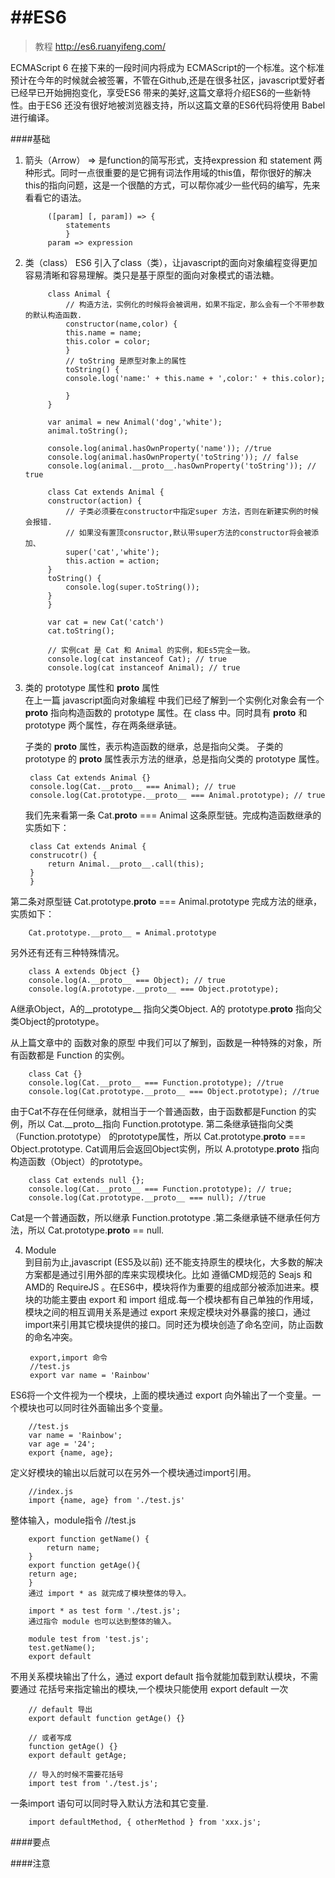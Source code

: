 ##ES6
================
> 教程 http://es6.ruanyifeng.com/

ECMAScript 6 在接下来的一段时间内将成为 ECMAScript的一个标准。这个标准预计在今年的时候就会被签署，不管在Github,还是在很多社区，javascript爱好者已经早已开始拥抱变化，享受ES6 带来的美好,这篇文章将介绍ES6的一些新特性。由于ES6 还没有很好地被浏览器支持，所以这篇文章的ES6代码将使用 Babel 进行编译。

####基础
1. 箭头（Arrow）
    => 是function的简写形式，支持expression 和 statement 两种形式。同时一点很重要的是它拥有词法作用域的this值，帮你很好的解决this的指向问题，这是一个很酷的方式，可以帮你减少一些代码的编写，先来看看它的语法。
           
            ([param] [, param]) => {
                statements
                }
            param => expression
2. 类（class）
    ES6 引入了class（类），让javascript的面向对象编程变得更加容易清晰和容易理解。类只是基于原型的面向对象模式的语法糖。
           
            class Animal {
                // 构造方法，实例化的时候将会被调用，如果不指定，那么会有一个不带参数的默认构造函数.
                constructor(name,color) {
                this.name = name;
                this.color = color;
                }
                // toString 是原型对象上的属性
                toString() {
                console.log('name:' + this.name + ',color:' + this.color);

                }
            }
            
            var animal = new Animal('dog','white');
            animal.toString();

            console.log(animal.hasOwnProperty('name')); //true
            console.log(animal.hasOwnProperty('toString')); // false
            console.log(animal.__proto__.hasOwnProperty('toString')); // true

            class Cat extends Animal {
            constructor(action) {
                // 子类必须要在constructor中指定super 方法，否则在新建实例的时候会报错.
                // 如果没有置顶consructor,默认带super方法的constructor将会被添加、
                super('cat','white');
                this.action = action;
            }
            toString() {
                console.log(super.toString());
            }
            }

            var cat = new Cat('catch')
            cat.toString();
            
            // 实例cat 是 Cat 和 Animal 的实例，和Es5完全一致。
            console.log(cat instanceof Cat); // true
            console.log(cat instanceof Animal); // true
3. 类的 prototype 属性和 __proto__ 属性  
    在上一篇 javascript面向对象编程 中我们已经了解到一个实例化对象会有一个 __proto__ 指向构造函数的 prototype 属性。在 class 中。同时具有 __proto__ 和 prototype 两个属性，存在两条继承链。
    
    子类的 __proto__ 属性，表示构造函数的继承，总是指向父类。
    子类的 prototype 的 __proto__ 属性表示方法的继承，总是指向父类的 prototype 属性。

        class Cat extends Animal {}
        console.log(Cat.__proto__ === Animal); // true
        console.log(Cat.prototype.__proto__ === Animal.prototype); // true
    
    我们先来看第一条 Cat.__proto__ === Animal 这条原型链。完成构造函数继承的实质如下：

        class Cat extends Animal {
        construcotr() {
            return Animal.__proto__.call(this);
        }
        }
第二条对原型链 Cat.prototype.__proto__ === Animal.prototype 完成方法的继承，实质如下：

        Cat.prototype.__proto__ = Animal.prototype
另外还有还有三种特殊情况。

        class A extends Object {}
        console.log(A.__proto__ === Object); // true
        console.log(A.prototype.__proto__ === Object.prototype); 
 
A继承Object，A的__prototype__ 指向父类Object. A的 prototype.__proto__ 指向父类Object的prototype。

从上篇文章中的 函数对象的原型 中我们可以了解到，函数是一种特殊的对象，所有函数都是 Function 的实例。

        class Cat {}
        console.log(Cat.__proto__ === Function.prototype); //true
        console.log(Cat.prototype.__proto__ === Object.prototype); //true
由于Cat不存在任何继承，就相当于一个普通函数，由于函数都是Function 的实例，所以 Cat.__proto__指向 Function.prototype. 第二条继承链指向父类（Function.prototype） 的prototype属性，所以 Cat.prototype.__proto__ === Object.prototype. Cat调用后会返回Object实例，所以 A.prototype.__proto__ 指向构造函数（Object）的prototype。

        class Cat extends null {};
        console.log(Cat.__proto__ === Function.prototype); // true;
        console.log(Cat.prototype.__proto__ === null); //true
Cat是一个普通函数，所以继承 Function.prototype .第二条继承链不继承任何方法，所以 Cat.prototype.__proto__ == null.

4. Module  
    到目前为止,javascript (ES5及以前) 还不能支持原生的模块化，大多数的解决方案都是通过引用外部的库来实现模块化。比如 遵循CMD规范的 Seajs 和AMD的 RequireJS 。在ES6中，模块将作为重要的组成部分被添加进来。模块的功能主要由 export 和 import 组成.每一个模块都有自己单独的作用域，模块之间的相互调用关系是通过 export 来规定模块对外暴露的接口，通过import来引用其它模块提供的接口。同时还为模块创造了命名空间，防止函数的命名冲突。

        export,import 命令
        //test.js
        export var name = 'Rainbow'
ES6将一个文件视为一个模块，上面的模块通过 export 向外输出了一个变量。一个模块也可以同时往外面输出多个变量。

        //test.js
        var name = 'Rainbow';
        var age = '24';
        export {name, age};
定义好模块的输出以后就可以在另外一个模块通过import引用。

        //index.js
        import {name, age} from './test.js'
整体输入，module指令
        //test.js
        
        export function getName() {
            return name;
        }
        export function getAge(){
        return age;
        } 
        通过 import * as 就完成了模块整体的导入。

        import * as test form './test.js';
        通过指令 module 也可以达到整体的输入。

        module test from 'test.js';
        test.getName();
        export default
不用关系模块输出了什么，通过 export default 指令就能加载到默认模块，不需要通过 花括号来指定输出的模块,一个模块只能使用 export default 一次

        // default 导出
        export default function getAge() {} 
        
        // 或者写成
        function getAge() {}
        export default getAge;

        // 导入的时候不需要花括号
        import test from './test.js';
一条import 语句可以同时导入默认方法和其它变量.

        import defaultMethod, { otherMethod } from 'xxx.js';

####要点


####注意



